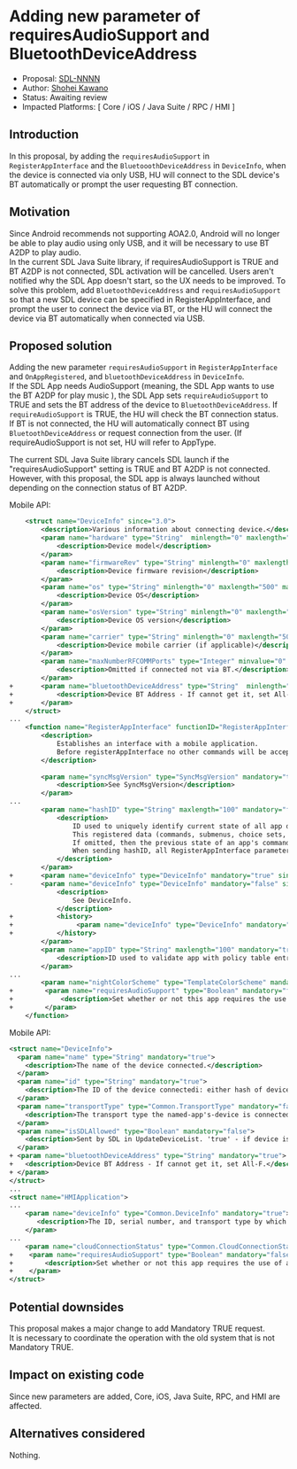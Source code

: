 # Adding new parameter of requiresAudioSupport and BluetoothDeviceAddress

* Proposal: [SDL-NNNN](NNNN-Adding-new-parameter-of-requiresAudioSupport-and-BluetoothDeviceAddress.md)
* Author: [Shohei Kawano](https://github.com/Shohei-Kawano)
* Status: Awaiting review
* Impacted Platforms: [ Core / iOS / Java Suite / RPC / HMI ]

## Introduction

In this proposal, by adding the `requiresAudioSupport` in `RegisterAppInterface` and the `BluetooothDeviceAddress` in `DeviceInfo`, when the device is connected via only USB, HU will connect to the SDL device's BT automatically or prompt the user requesting BT connection.  

## Motivation

Since Android recommends not supporting AOA2.0, Android will no longer be able to play audio using only USB, and it will be necessary to use BT A2DP to play audio.  
In the current SDL Java Suite library, if requiresAudioSupport is TRUE and BT A2DP is not connected, SDL activation will be cancelled. Users aren't notified why the SDL App doesn't start, so the UX needs to be improved.
To solve this problem, add `BluetoothDeviceAddress` and `requiresAudioSupport` so that a new SDL device can be specified in RegisterAppInterface, and prompt the user to connect the device via BT, or the HU will connect the device via BT automatically when connected via USB. 

## Proposed solution

Adding the new parameter `requiresAudioSupport` in `RegisterAppInterface` and `OnAppRegistered`, and `bluetoothDeviceAddress` in `DeviceInfo`.  
If the SDL App needs AudioSupport (meaning, the SDL App wants to use the BT A2DP for play music ), the SDL App sets `requireAudioSupport` to TRUE and sets the BT address of the device to `BluetoothDeviceAddress`.
If `requireAudioSupport` is TRUE, the HU will check the BT connection status.  
If BT is not connected, the HU will automatically connect BT using `BluetoothDeviceAddress` or request connection from the user.
(If requireAudioSupport is not set, HU will refer to AppType.   
  
The current SDL Java Suite library cancels SDL launch if the "requiresAudioSupport" setting is TRUE and BT A2DP is not connected.  
However, with this proposal, the SDL app is always launched without depending on the connection status of BT A2DP.  


Mobile API:
```xml
    <struct name="DeviceInfo" since="3.0">
        <description>Various information about connecting device.</description>         
        <param name="hardware" type="String"  minlength="0" maxlength="500" mandatory="false">
            <description>Device model</description>
        </param>
        <param name="firmwareRev" type="String" minlength="0" maxlength="500" mandatory="false">
            <description>Device firmware revision</description>
        </param>
        <param name="os" type="String" minlength="0" maxlength="500" mandatory="false">
            <description>Device OS</description>
        </param>
        <param name="osVersion" type="String" minlength="0" maxlength="500" mandatory="false">
            <description>Device OS version</description>
        </param>
        <param name="carrier" type="String" minlength="0" maxlength="500" mandatory="false">
            <description>Device mobile carrier (if applicable)</description>
        </param>
        <param name="maxNumberRFCOMMPorts" type="Integer" minvalue="0" maxvalue="100" mandatory="false">
            <description>Omitted if connected not via BT.</description>
        </param>         
+       <param name="bluetoothDeviceAddress" type="String"  minlength="0" maxlength="500" mandatory="true">
+           <description>Device BT Address - If cannot get it, set All-F.</description>
+       </param>
    </struct>
...
    <function name="RegisterAppInterface" functionID="RegisterAppInterfaceID" messagetype="request" since="1.0">
        <description>
            Establishes an interface with a mobile application.
            Before registerAppInterface no other commands will be accepted/executed.
        </description>
        
        <param name="syncMsgVersion" type="SyncMsgVersion" mandatory="true" since="1.0">
            <description>See SyncMsgVersion</description>
        </param>
...
        <param name="hashID" type="String" maxlength="100" mandatory="false" since="3.0">
            <description>
                ID used to uniquely identify current state of all app data that can persist through connection cycles (e.g. ignition cycles).
                This registered data (commands, submenus, choice sets, etc.) can be reestablished without needing to explicitly reregister each piece.
                If omitted, then the previous state of an app's commands, etc. will not be restored.
                When sending hashID, all RegisterAppInterface parameters should still be provided (e.g. ttsName, etc.).
            </description>
        </param>
+       <param name="deviceInfo" type="DeviceInfo" mandatory="true" since="X.X">
-       <param name="deviceInfo" type="DeviceInfo" mandatory="false" since="3.0">
            <description>
                See DeviceInfo.
            </description>
+           <history>
+                <param name="deviceInfo" type="DeviceInfo" mandatory="false" since="3.0" until="X.X"/>
+           </history>
        </param>
        <param name="appID" type="String" maxlength="100" mandatory="true" since="2.0">
            <description>ID used to validate app with policy table entries</description>
        </param>
...
        <param name="nightColorScheme" type="TemplateColorScheme" mandatory="false" since="5.0"/>
+        <param name="requiresAudioSupport" type="Boolean" mandatory="false" since="X.X">
+            <description>Set whether or not this app requires the use of an audio streaming output device.</description>
+        </param>
    </function>
```
  
Mobile API:
```xml
<struct name="DeviceInfo">
  <param name="name" type="String" mandatory="true">
    <description>The name of the device connected.</description>
  </param>
  <param name="id" type="String" mandatory="true">
    <description>The ID of the device connectedi: either hash of device's USB serial number(in case of USB connection) or has of device's MAC address(in case of BlueTooth or WIFI connection</description>
  </param>
  <param name="transportType" type="Common.TransportType" mandatory="false">
    <description>The transport type the named-app's-device is connected over HU(BlueTooth, USB or WiFi). It must be provided in OnAppRegistered and in UpdateDeviceList</description>
  </param>
  <param name="isSDLAllowed" type="Boolean" mandatory="false">
    <description>Sent by SDL in UpdateDeviceList. 'true' - if device is allowed for PolicyTable Exchange; 'false' - if device is NOT allowed for PolicyTable Exchange </description>
  </param>
+ <param name="bluetoothDeviceAddress" type="String" mandatory="true">
+   <description>Device BT Address - If cannot get it, set All-F.</description>
+ </param>
</struct>
...
<struct name="HMIApplication">
...
    <param name="deviceInfo" type="Common.DeviceInfo" mandatory="true">
       <description>The ID, serial number, and transport type by which the named app's device is connected to HU.</description>
    </param>
...
    <param name="cloudConnectionStatus" type="Common.CloudConnectionStatus" mandatory="false"></param>
+    <param name="requiresAudioSupport" type="Boolean" mandatory="false">
+        <description>Set whether or not this app requires the use of an audio streaming output device.</description>
+    </param>
</struct>
```

## Potential downsides

This proposal makes a major change to add Mandatory TRUE request.  
It is necessary to coordinate the operation with the old system that is not Mandatory TRUE.  


## Impact on existing code

Since new parameters are added, Core, iOS, Java Suite, RPC, and HMI are affected.

## Alternatives considered

Nothing.  
